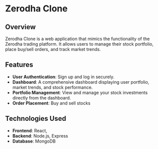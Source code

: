 # Zerodha Clone

## Overview
Zerodha Clone is a web application that mimics the functionality of the Zerodha trading platform. It allows users to manage their stock portfolio, place buy/sell orders, and track market trends.

## Features
- **User Authentication**: Sign up and log in securely.
- **Dashboard**: A comprehensive dashboard displaying user portfolio, market trends, and stock performance.
- **Portfolio Management**: View and manage your stock investments directly from the dashboard.
- **Order Placement**: Buy and sell stocks 

## Technologies Used
- **Frontend**: React,
- **Backend**: Node.js, Express
- **Database**: MongoDB